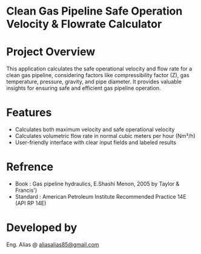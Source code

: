 # Clean Gas Pipeline Safe Operation Velocity & Flowrate Calculator

# Project Overview
This application calculates the safe operational velocity and flow rate for a clean gas pipeline, considering factors like compressibility factor (Z), gas temperature, pressure, gravity, and pipe diameter. It provides valuable insights for ensuring safe and efficient gas pipeline operation.

# Features
- Calculates both maximum velocity and safe operational velocity
- Calculates volumetric flow rate in normal cubic meters per hour (Nm³/h)
- User-friendly interface with clear input fields and labeled results

# Refrence
- Book : Gas pipeline hydraulics, E.Shashi Menon, 2005 by Taylor & Francis')
- Standard : American Petroleum Institute Recommended Practice 14E (API RP 14E)

# Developed by 
Eng. Alias @ aliasalias85@gmail.com
